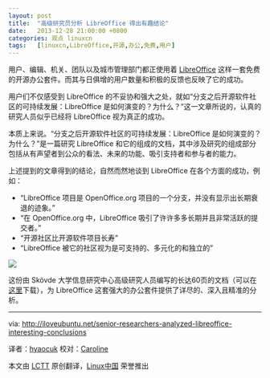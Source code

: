 ```yaml
---
layout: post
title:	"高级研究员分析 LibreOffice 得出有趣结论"
date:	2013-12-28 21:00:00 +0800 
categories:	观点 linuxcn 
tags:	[linuxcn,LibreOffice,开源,办公,免费,用户]
---
```



用户、编辑、机关、团队以及城市管理部门都正使用着 [LibreOffice](http://www.libreoffice.org/) 这样一套免费的开源办公套件。而其与日俱增的用户数量和积极的反馈也反映了它的成功。


用户们不仅感受到 LibreOffice 的不妥协和强大之处，就如“分支之后开源软件社区的可持续发展：LibreOffice 是如何演变的？为什么？”这一文章所说的，认真的研究人员似乎已经将 LibreOffice 视为真正的成功。


本质上来说。“分支之后开源软件社区的可持续发展：LibreOffice 是如何演变的？为什么？”是一篇研究 LibreOffice 和它的组成的文档，其中涉及研究的组成部分包括从有声望者到公众的看法、未来的功能、吸引支持者和参与者的能力。


上述提到的文章得到的结论，自然而然地谈到 LibreOffice 在各个方面的成功，例如：


* “LibreOffice 项目是 OpenOffice.org 项目的一个分支，并没有显示出长期衰退的迹象。”
* “在 OpenOffice.org 中，LibreOffice 吸引了许许多多长期并且非常活跃的提交者。”
* “开源社区比开源软件项目长寿”
* “LibreOffice 被它的社区视为是可支持的、多元化的和独立的”


![](/Asserts/Images//attachment/album/201312/28/205855slmf5ln80sl6slbh.png)


这份由 Skövde 大学信息研究中心高级研究人员编写的长达60页的文档（可以在[这里](http://www.sciencedirect.com/science/article/pii/S0164121213002744/pdfft?md5=4b986a117fb06cc127b854cb5f622bec&pid=1-s2.0-S0164121213002744-main.pdf)下载），为 LibreOffice 这套强大的办公套件提供了详尽的、深入且精准的分析。




---


via: <http://iloveubuntu.net/senior-researchers-analyzed-libreoffice-interesting-conclusions>


译者：[hyaocuk](https://github.com/hyaocuk) 校对：[Caroline](https://github.com/carolinewuyan)


本文由 [LCTT](https://github.com/LCTT/TranslateProject) 原创翻译，[Linux中国](http://linux.cn/) 荣誉推出
